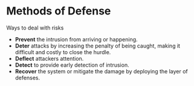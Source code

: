 # Methods of Defense
Ways to deal with risks

*   **Prevent** the intrusion from arriving or happening.
*   **Deter** attacks by increasing the penalty of being caught, making it difficult and costly to close the hurdle.
*   **Deflect** attackers attention.
*   **Detect** to provide early detection of intrusion.
*   **Recover** the system or mitigate the damage by deploying the layer of defenses.
